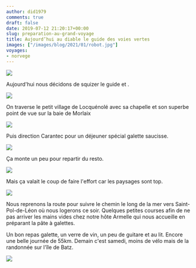 ```yaml
---
author: did1979
comments: true
draft: false
date: 2019-07-12 21:20:17+00:00
slug: preparation-au-grand-voyage
title: Aujourd’hui au diable le guide des voies vertes
images: ["/images/blog/2021/01/robot.jpg"]
voyages:
- norvege
---
```


![](/images/blog/2021/01/robot.JPG)

Aujourd'hui nous décidons de squizer le guide et .

![](/images/blog/2021/01/douche.jpeg)

On traverse le petit village de Locquénolé avec sa chapelle et son superbe point de vue sur la baie de Morlaix

![](/images/blog/2019/07/img_3613.jpg)

Puis direction Carantec pour un déjeuner spécial galette saucisse.

![](/images/blog/2019/07/img_3618.jpg)

Ça monte un peu pour repartir du resto.

![](/images/blog/2019/07/img_3617.jpg)

Mais ça valait le coup de faire l'effort car les paysages sont top.

![](/images/blog/2019/07/img_3619.jpg)

Nous reprenons la route pour suivre le chemin le long de la mer vers Saint-Pol-de-Léon où nous logerons ce soir. Quelques petites courses afin de ne pas arriver les mains vides chez notre hôte Armelle qui nous accueille en préparant la pâte à galettes.

Un bon repas galette, un verre de vin, un peu de guitare et au lit. Encore une belle journée de 55km. Demain c'est samedi, moins de vélo mais de la randonnée sur l'île de Batz.

![](/images/blog/2019/07/img_3609.jpg)
